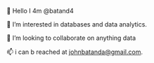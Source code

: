 👋 Hello I 4m @batand4

👀 I’m interested in databases and data analytics.

💞️ I’m looking to collaborate on anything data

📫 i can b reached at johnbatanda@gmail.com.

<!---
batand4/batand4 is a ✨ special ✨ repository because its `README.md` (this file) appears on your GitHub profile.
You can click the Preview link to take a look at your changes.
--->
